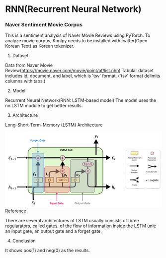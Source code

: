 # RNN(Recurrent Neural Network) 

### Naver Sentiment Movie Corpus

This is a sentiment analysis of Naver Movie Reviews using PyTorch. 
To analyze movie corpus, Konlpy needs to be installed with twitter(Open Korean Text) as Korean tokenizer. 

1. Dataset 

Data from Naver Movie Review(https://movie.naver.com/movie/point/af/list.nhn)
Tabular dataset includes id, document, and label, which is 'tsv' format. 
('tsv' format delimits columns with tabs.)


2. Model

Recurrent Neural Network(RNN: LSTM-based model)
The model uses the nn.LSTM module to get better results. 

3. Architecture

Long-Short-Term-Memory (LSTM) Architecture

![](/lstm.png)
[Reference](https://excelsior-cjh.tistory.com/185)

There are several architectures of LSTM usually consists of three regularators, called gates, 
of the flow of information inside the LSTM unit: an input gate, an output gate and a forget gate. 

4. Conclusion

It shows pos(1) and neg(0) as the results. 


